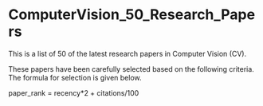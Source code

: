 # ComputerVision_50_Research_Papers
This is a list of 50 of the latest research papers in Computer Vision (CV).

These papers have been carefully selected based on the following criteria. The formula for selection is given below.

paper_rank = recency*2 + citations/100


